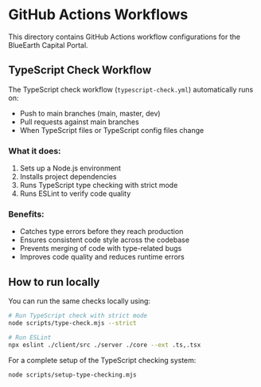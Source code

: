 # GitHub Actions Workflows

This directory contains GitHub Actions workflow configurations for the BlueEarth Capital Portal.

## TypeScript Check Workflow

The TypeScript check workflow (`typescript-check.yml`) automatically runs on:
- Push to main branches (main, master, dev)
- Pull requests against main branches
- When TypeScript files or TypeScript config files change

### What it does:

1. Sets up a Node.js environment
2. Installs project dependencies
3. Runs TypeScript type checking with strict mode
4. Runs ESLint to verify code quality

### Benefits:

- Catches type errors before they reach production
- Ensures consistent code style across the codebase
- Prevents merging of code with type-related bugs
- Improves code quality and reduces runtime errors

## How to run locally

You can run the same checks locally using:

```bash
# Run TypeScript check with strict mode
node scripts/type-check.mjs --strict

# Run ESLint
npx eslint ./client/src ./server ./core --ext .ts,.tsx
```

For a complete setup of the TypeScript checking system:

```bash
node scripts/setup-type-checking.mjs
```